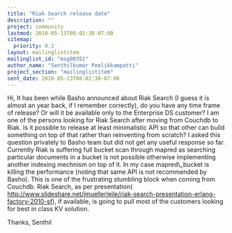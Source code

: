 ```yaml
---
title: "Riak Search release date"
description: ""
project: community
lastmod: 2010-05-13T08:02:38-07:00
sitemap:
  priority: 0.2
layout: mailinglistitem
mailinglist_id: "msg00351"
author_name: "Senthilkumar Peelikkampatti"
project_section: "mailinglistitem"
sent_date: 2010-05-13T08:02:38-07:00
---
```



Hi,
 It has been while Basho announced about Riak Search (I guess it is
almost an year back, if I remember correctly), do you have any time frame of
release? Or will it be available only to the Enterprise DS customer? I am
one of the persons looking for Riak Search after moving from Couchdb to
Riak. Is it possible to release at least minimalistic API so that other can
build something on top of that rather than reinventing from scratch? I asked
this question privately to Basho team but did not get any useful response
so far. Currently Riak is suffering full bucket scan through mapred as
searching particular documents in a bucket is not possible otherwise
implementing another indexing mechnism on top of it. In my case
mapred\\_bucket is killing the performance (noting that same API is not
recommended by Basho). This is one of the frustrating stumbling block when
coming from Couchdb. Riak Search, as per presentation(
http://www.slideshare.net/jmuellerleile/riak-search-presentation-erlang-factory-2010-sf),
if available, is going to pull most of the customers looking for best in
class KV solution.

Thanks,
Senthil
